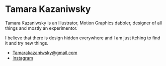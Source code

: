 # Tamara Kazaniwsky

Tamara Kazaniwsky is an Illustrator, Motion Graphics dabbler, designer of all things and mostly an experimentor.

I believe that there is design hidden everywhere and I am just itching to find it and try new things.

- Tamarakazaniwsky@gmail.com
- [Instagram](https://www.instagram.com/tamarakazaniwskyart/)
